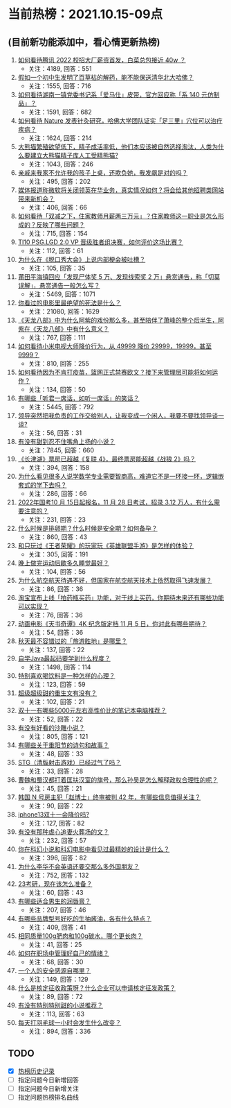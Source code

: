 # 当前热榜：2021.10.15-09点
## (目前新功能添加中，看心情更新热榜)
1. [如何看待腾讯 2022 校招大厂薪资首发，白菜总包接近 40w ？](https://www.zhihu.com/question/492227553)
    * 关注：4189, 回答：551
2. [假如一个初中生发明了百草枯的解药，能不能保送清华北大哈佛？](https://www.zhihu.com/question/489833922)
    * 关注：1555, 回答：716
3. [如何看待湖南一镇党委书记系「爱马仕」皮带，官方回应称「系 140 元仿制品」？](https://www.zhihu.com/question/492233148)
    * 关注：1591, 回答：682
4. [如何看待 Nature 发表针灸研究，哈佛大学团队证实「足三里」穴位可以治疗疾病？](https://www.zhihu.com/question/492355731)
    * 关注：1624, 回答：214
5. [大熊猫繁殖欲望低下，精子成活率低，他们本应该被自然选择淘汰，人类为什么要建立大熊猫精子库人工受精熊猫?](https://www.zhihu.com/question/453041120)
    * 关注：1043, 回答：246
6. [亲戚来我家不允许我的孩子上桌，还欺负她，我发飙是对的吗？](https://www.zhihu.com/question/486384593)
    * 关注：495, 回答：202
7. [媒体报道称微软将关闭领英在华业务，真实情况如何？将会给其他招聘类网站带来新机会？](https://www.zhihu.com/question/492453465)
    * 关注：406, 回答：66
8. [如何看待「双减之下，住家教师月薪两三万元」？住家教师这一职业是怎么形成的？反映了哪些问题？](https://www.zhihu.com/question/492275916)
    * 关注：715, 回答：154
9. [TI10 PSG.LGD 2:0 VP 晋级胜者组决赛，如何评价这场比赛？](https://www.zhihu.com/question/492474212)
    * 关注：112, 回答：61
10. [为什么在《脱口秀大会》上说内部梗会被吐槽？](https://www.zhihu.com/question/492267180)
    * 关注：105, 回答：35
11. [莆田平海镇回应「发现尸体奖 5 万、发现线索奖 2 万」悬赏通告，称「切莫误解」，悬赏通告一般怎么写？](https://www.zhihu.com/question/492247650)
    * 关注：5469, 回答：1071
12. [你看过的电影里最绝望的死法是什么？](https://www.zhihu.com/question/26685253)
    * 关注：21080, 回答：1629
13. [《天龙八部》中为什么阿紫的戏份那么多，甚至陪伴了萧峰的整个后半生，阿紫在《天龙八部》中有什么意义？](https://www.zhihu.com/question/26073164)
    * 关注：767, 回答：111
14. [如何看待小米电视大师降价行为，从 49999 降价 29999，19999，甚至 9999？](https://www.zhihu.com/question/492080913)
    * 关注：810, 回答：255
15. [如何看待因为不肯打疫苗，篮网正式禁赛欧文？接下来管理层可能将如何运作？](https://www.zhihu.com/question/492200473)
    * 关注：134, 回答：50
16. [有哪些「听君一席话，如听一席话」的笑话？](https://www.zhihu.com/question/475021609)
    * 关注：5445, 回答：792
17. [领导突然把我负责的工作交给别人，让我变成一个闲人，我要不要找领导谈一谈?](https://www.zhihu.com/question/488800542)
    * 关注：56, 回答：31
18. [有没有甜到忍不住嘴角上扬的小说？](https://www.zhihu.com/question/446148942)
    * 关注：7845, 回答：660
19. [《长津湖》票房已超越《复联 4》，最终票房能超越《战狼 2》吗？](https://www.zhihu.com/question/491971815)
    * 关注：394, 回答：158
20. [为什么看见很多人说学数学专业需要智商高，难道它不是一环接一环，逻辑嵌套式的学下去吗？](https://www.zhihu.com/question/488203701)
    * 关注：286, 回答：66
21. [2022年国考10 月 15日起报名，11 月 28 日考试，招录 3.12 万人，有什么需要注意的？](https://www.zhihu.com/question/492306941)
    * 关注：231, 回答：23
22. [什么时候是排卵期？什么时候是安全期？如何备孕？](https://www.zhihu.com/question/449255205)
    * 关注：860, 回答：43
23. [和只玩过《王者荣耀》的玩家玩《英雄联盟手游》是怎样的体验？](https://www.zhihu.com/question/491739054)
    * 关注：305, 回答：191
24. [晚上做完运动后歇多久睡觉最好？](https://www.zhihu.com/question/305656758)
    * 关注：104, 回答：56
25. [为什么航空航天待遇不好，但国家在航空航天技术上依然取得飞速发展？](https://www.zhihu.com/question/487636960)
    * 关注：86, 回答：36
26. [淘宝宣布上线「拍药瓶买药」功能，对于线上买药，你期待未来还有哪些功能可以实现？](https://www.zhihu.com/question/492343115)
    * 关注：76, 回答：36
27. [动画电影《天书奇谭》4K 纪念版定档 11 月 5 日，你对此有哪些期待？](https://www.zhihu.com/question/492325684)
    * 关注：54, 回答：36
28. [秋天最不容错过的「旅游胜地」是哪里？](https://www.zhihu.com/question/492204035)
    * 关注：137, 回答：22
29. [自学Java最起码要学到什么程度？](https://www.zhihu.com/question/283856073)
    * 关注：1498, 回答：114
30. [特别喜欢喝饮料是一种怎样的心理？](https://www.zhihu.com/question/264886241)
    * 关注：123, 回答：59
31. [超级超级甜的重生文有没有？](https://www.zhihu.com/question/385175048)
    * 关注：102, 回答：21
32. [双十一有哪些5000元左右高性价比的笔记本电脑推荐？](https://www.zhihu.com/question/487092477)
    * 关注：52, 回答：22
33. [有没有好看的沙雕小说？](https://www.zhihu.com/question/447469750)
    * 关注：805, 回答：121
34. [有哪些关于重阳节的诗句和故事？](https://www.zhihu.com/question/51400998)
    * 关注：48, 回答：33
35. [STG（清版射击游戏）已经过气了吗？](https://www.zhihu.com/question/492349462)
    * 关注：33, 回答：28
36. [曹魏和蜀汉都打着匡扶汉室的旗号，那么孙吴是怎么解释政权合理性的呢？](https://www.zhihu.com/question/490576102)
    * 关注：45, 回答：21
37. [韩国 N 号房主犯「赵博士」终审被判 42 年，有哪些信息值得关注？](https://www.zhihu.com/question/492299612)
    * 关注：90, 回答：22
38. [iphone13双十一会降价吗?](https://www.zhihu.com/question/488373430)
    * 关注：127, 回答：82
39. [有没有那种虐心追妻火葬场的文？](https://www.zhihu.com/question/462705408)
    * 关注：232, 回答：57
40. [你在科幻小说和科幻电影中看见过最精妙的设计是什么？](https://www.zhihu.com/question/491374513)
    * 关注：396, 回答：82
41. [为什么李华不会英语还要交那么多外国朋友？](https://www.zhihu.com/question/490703140)
    * 关注：752, 回答：132
42. [23考研，现在该怎么准备？](https://www.zhihu.com/question/491036000)
    * 关注：60, 回答：43
43. [有哪些适合男生的润唇膏？](https://www.zhihu.com/question/38342648)
    * 关注：207, 回答：46
44. [有哪些品牌型号好吃的生抽酱油，各有什么特点？](https://www.zhihu.com/question/21393191)
    * 关注：409, 回答：41
45. [相同质量100g肥肉和100g碳水，哪个更长肉？](https://www.zhihu.com/question/492055852)
    * 关注：41, 回答：25
46. [如何在职场中管理好自己的情绪？](https://www.zhihu.com/question/488230364)
    * 关注：68, 回答：30
47. [一个人的安全感源自哪里？](https://www.zhihu.com/question/491329504)
    * 关注：149, 回答：129
48. [什么是核定征收政策呀？什么企业可以申请核定征发政策？](https://www.zhihu.com/question/358746103)
    * 关注：89, 回答：72
49. [有没有特别特别甜的小说推荐？](https://www.zhihu.com/question/481296575)
    * 关注：113, 回答：63
50. [每天打羽毛球一小时会发生什么改变？](https://www.zhihu.com/question/432636665)
    * 关注：894, 回答：336
## TODO
* [x] [热榜历史记录](hot_history/AllHot.md)
* [ ] 指定问题今日新增回答
* [ ] 指定问题今日新增关注
* [ ] 指定问题热榜排名曲线
